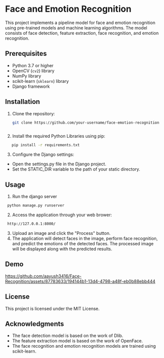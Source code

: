 # Face and Emotion Recognition

This project implements a pipeline model for face and emotion recognition using pre-trained models and machine learning algorithms. The model consists of face detection, feature extraction, face recognition, and emotion recognition.

## Prerequisites

- Python 3.7 or higher
- OpenCV (`cv2`) library
- NumPy library
- scikit-learn (`sklearn`) library
- Django framework

## Installation

1. Clone the repository:

   ```bash
   git clone https://github.com/your-username/face-emotion-recognition.git
   
   
   
2. Install the required Python Libraries using pip:
```bash 
   pip install -r requirements.txt
   ```


3. Configure the Django settings:
 - Open the settings.py file in the Django project.
 - Set the STATIC_DIR variable to the path of your static directory.


## Usage

1. Run the django server
 ```bash 
  python manage.py runserver
   ```
   
2. Access the application through your web brower:
 ```bash 
  http://127.0.0.1:8000/

   ```
   
3. Upload an image and click the "Process" button.
4. The application will detect faces in the image, perform face recognition, and predict the emotions of the detected faces. The processed image will be displayed along with the predicted results.


## Demo


https://github.com/aayush3416/Face-Recognition/assets/87783633/194144b1-13d4-4798-a48f-eb0b88ebb444


## License
This project is licensed under the MIT License.

## Acknowledgments
- The face detection model is based on the work of Dlib.
- The feature extraction model is based on the work of OpenFace.
- The face recognition and emotion recognition models are trained using scikit-learn.
